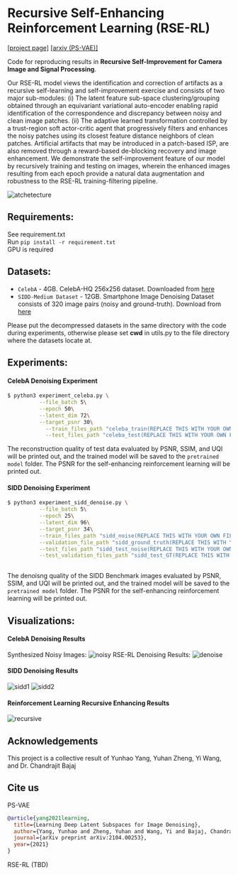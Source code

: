 # Recursive Self-Enhancing Reinforcement Learning (RSE-RL)

[[project page]](https://cvcweb.oden.utexas.edu/cvcwp/projects/cameraisp/) 
[[arxiv (PS-VAE)]](https://arxiv.org/pdf/2104.00253.pdf)

Code for reproducing results in **Recursive Self-Improvement for Camera Image and Signal Processing**.

Our RSE-RL model views the identification and correction of artifacts as a recursive self-learning and self-improvement exercise and consists of two major sub-modules: (i) The latent feature sub-space clustering/grouping obtained through an equivariant variational auto-encoder enabling rapid identification of the correspondence and discrepancy between noisy and clean image patches. (ii) The adaptive learned transformation controlled by a trust-region soft actor-critic agent that progressively filters and enhances the noisy patches using its closest feature distance neighbors of clean patches. Artificial artifacts that may be introduced in a patch-based ISP, are also removed through a reward-based de-blocking recovery and image enhancement.  We demonstrate the self-improvement feature of our model by recursively training and testing on images, wherein the enhanced images resulting from each epoch provide a natural data augmentation and robustness to the RSE-RL training-filtering pipeline.

![atchetecture](https://github.com/yunhaoyang234/RSE-RL/blob/main/figures/struct.png)

## Requirements:
See requirement.txt\
Run
`pip install -r requirement.txt` \
GPU is required

## Datasets:
- `CelebA` - 4GB. CelebA-HQ 256x256 dataset. Downloaded from [here](https://openaipublic.azureedge.net/glow-demo/data/celeba-tfr.tar)
- `SIDD-Medium Dataset` - 12GB. Smartphone Image Denoising Dataset consists of 320 image pairs (noisy and ground-truth). Download from [here](https://www.eecs.yorku.ca/~kamel/sidd/dataset.php)

Please put the decompressed datasets in the same directory with the code during experiments, otherwise please set **cwd** in utils.py to the file directory where the datasets locate at.

## Experiments:
#### CelebA Denoising Experiment
```bash
$ python3 experiment_celeba.py \
          --file_batch 5\
          --epoch 50\
          --latent_dim 72\
          --target_psnr 30\
    	    --train_files_path "celeba_train(REPLACE THIS WITH YOUR OWN FILE DIRECTORY)/"\
    	    --test_files_path "celeba_test(REPLACE THIS WITH YOUR OWN FILE DIRECTORY)/"
```
The reconstruction quality of test data evaluated by PSNR, SSIM, and UQI will be printed out, and the trained model will be saved to the `pretrained model` folder. The PSNR for the self-enhancing reinforcement learning will be printed out.

#### SIDD Denoising Experiment
```bash
$ python3 experiment_sidd_denoise.py \
          --file_batch 5\
          --epoch 25\
          --latent_dim 96\
          --target_psnr 34\
          --train_files_path "sidd_noise(REPLACE THIS WITH YOUR OWN FILE DIRECTORY)/"\
          --validation_file_path "sidd_ground_truth(REPLACE THIS WITH YOUR OWN FILE DIRECTORY)/"\
          --test_files_path "sidd_test_noise(REPLACE THIS WITH YOUR OWN FILE DIRECTORY)/"\
          --test_validation_files_path "sidd_test_GT(REPLACE THIS WITH YOUR OWN FILE DIRECTORY)/"
    	  
```
The denoisng quality of the SIDD Benchmark images evaluated by PSNR, SSIM, and UQI will be printed out, and the trained model will be saved to the `pretrained model` folder. The PSNR for the self-enhancing reinforcement learning will be printed out.

## Visualizations:
#### CelebA Denoising Results
Synthesized Noisy Images:
![noisy](https://github.com/yunhaoyang234/RSE-RL/blob/main/figures/noise_i.png)
RSE-RL Denoising Results:
![denoise](https://github.com/yunhaoyang234/RSE-RL/blob/main/figures/denoise.png)

#### SIDD Denoising Results
![sidd1](https://github.com/yunhaoyang234/RSE-RL/blob/main/figures/sidd2.png)
![sidd2](https://github.com/yunhaoyang234/RSE-RL/blob/main/figures/sidd3.png)

#### Reinforcement Learning Recursive Enhancing Results
![recursive](https://github.com/yunhaoyang234/RSE-RL/blob/main/figures/recursive_dif.png)

## Acknowledgements

This project is a collective result of Yunhao Yang, Yuhan Zheng, Yi Wang, and Dr. Chandrajit Bajaj

## Cite us

PS-VAE
```bibtex
@article{yang2021learning,
  title={Learning Deep Latent Subspaces for Image Denoising},
  author={Yang, Yunhao and Zheng, Yuhan and Wang, Yi and Bajaj, Chandrajit},
  journal={arXiv preprint arXiv:2104.00253},
  year={2021}
}
```

RSE-RL (TBD)
